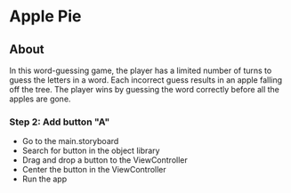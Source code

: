 # Apple Pie

## About
In this word-guessing game, the player has a limited number of turns to guess the letters in a word. Each incorrect guess results in an apple falling off the tree. The player wins by guessing the word correctly before all the apples are gone.

### Step 2: Add button "A"
- Go to the main.storyboard
- Search for button in the object library
- Drag and drop a button to the ViewController
- Center the button in the ViewController
- Run the app
